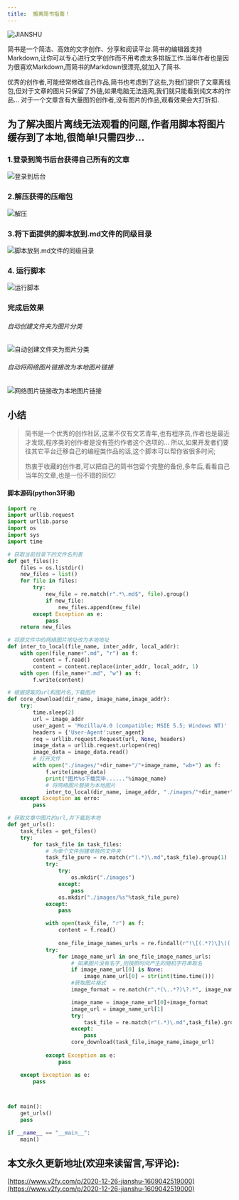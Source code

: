 ```yaml
---
title:  搬离简书指南！
---
```




![JIANSHU](https://www.v2fy.com/asset/0i/jikemiji/jikemiji-md/2020-12-26-jianshu-1609042519000.assets/3203841-41406fe45ebe8439.png)



简书是一个简洁、高效的文字创作、分享和阅读平台.简书的编辑器支持Markdown,让你可以专心进行文字创作而不用考虑太多排版工作.当年作者也是因为很喜欢Markdown,而简书的Markdown很漂亮,就加入了简书.

优秀的创作者,可能经常修改自己作品,简书也考虑到了这些,为我们提供了文章离线包,但对于文章的图片只保留了外链,如果电脑无法连网,我们就只能看到纯文本的作品... 对于一个文章含有大量图的创作者,没有图片的作品,观看效果会大打折扣.



## 为了解决图片离线无法观看的问题,作者用脚本将图片缓存到了本地,很简单!只需四步...

### 1.登录到简书后台获得自己所有的文章


![登录到后台](https://www.v2fy.com/asset/0i/jikemiji/jikemiji-md/2020-12-26-jianshu-1609042519000.assets/3203841-0126b4d91c13ba5a.png)



### 2.解压获得的压缩包


![解压](https://www.v2fy.com/asset/0i/jikemiji/jikemiji-md/2020-12-26-jianshu-1609042519000.assets/3203841-9667d233c265fbe2.png)


### 3.将下面提供的脚本放到.md文件的同级目录


![脚本放到.md文件的同级目录](https://www.v2fy.com/asset/0i/jikemiji/jikemiji-md/2020-12-26-jianshu-1609042519000.assets/3203841-70bf879e5bd4833c.png)



### 4. 运行脚本

![运行脚本](https://www.v2fy.com/asset/0i/jikemiji/jikemiji-md/2020-12-26-jianshu-1609042519000.assets/3203841-ceaa9c8ca3da8468.gif)


### 完成后效果

###### 自动创建文件夹为图片分类

![自动创建文件夹为图片分类](https://www.v2fy.com/asset/0i/jikemiji/jikemiji-md/2020-12-26-jianshu-1609042519000.assets/3203841-f5348e4fb3056a8f.png)



###### 自动将网络图片链接改为本地图片链接


![网络图片链接改为本地图片链接](https://www.v2fy.com/asset/0i/jikemiji/jikemiji-md/2020-12-26-jianshu-1609042519000.assets/3203841-8e0575d361ca98b0.png)

## 小结

> 简书是一个优秀的创作社区,这里不仅有文艺青年,也有程序员,作者也是最近才发现,程序类的创作者是没有签约作者这个选项的... 所以,如果开发者们要往其它平台迁移自己的编程类作品的话,这个脚本可以帮你省很多时间;
>
> 热衷于收藏的创作者,可以把自己的简书包留个完整的备份,多年后,看看自己当年的文章,也是一份不错的回忆!

#### 脚本源码(python3环境)

```python
import re
import urllib.request
import urllib.parse
import os
import sys
import time

# 获取当前目录下的文件名列表
def get_files():
    files = os.listdir()
    new_files = list()
    for file in files:
        try:
            new_file = re.match(r".*\.md$", file).group()
            if new_file:
                new_files.append(new_file)
        except Exception as e:
            pass
    return new_files

# 将原文件中的网络图片地址改为本地地址
def inter_to_local(file_name, inter_addr, local_addr):
    with open(file_name+".md", "r") as f:
        content = f.read()
        content = content.replace(inter_addr, local_addr, 1)
    with open (file_name+".md", "w") as f:
        f.write(content)

# 根据提取的url和图片名,下载图片
def core_download(dir_name, image_name,image_addr):
    try:
        time.sleep(2)
        url = image_addr
        user_agent = 'Mozilla/4.0 (compatible; MSIE 5.5; Windows NT)'
        headers = {'User-Agent':user_agent}
        req = urllib.request.Request(url, None, headers)
        image_data = urllib.request.urlopen(req)
        image_data = image_data.read()
        # 打开文件
        with open("./images/"+dir_name+"/"+image_name, "wb+") as f:
            f.write(image_data)
            print("图片%s下载完毕......"%image_name)
            # 将网络图片替换为本地图片
            inter_to_local(dir_name, image_addr, "./images/"+dir_name+"/"+image_name);
    except Exception as erro:
        pass

# 获取文章中图片的url,并下载到本地
def get_urls():
    task_files = get_files()
    try:
        for task_file in task_files:
            # 为单个文件创建单独的文件夹
            task_file_pure = re.match(r"(.*)\.md",task_file).group(1)
            try:
                try:
                    os.mkdir("./images")
                except:
                    pass
                os.mkdir("./images/%s"%task_file_pure)
            except:
                pass

            with open(task_file, "r") as f:
                content = f.read()
            
                one_file_image_names_urls = re.findall(r"!\[(.*?)\]\((.*?)\)", content)
            try:
                for image_name_url in one_file_image_names_urls:
                    # 如果图片没有名字,则按照时间产生的随机字符串取名
                    if image_name_url[0] is None:
                        image_name_url[0] = str(int(time.time()))
                    #获取图片格式
                    image_format = re.match(r".*(\..*?)\?.*", image_name_url[1]).group(1)

                    image_name = image_name_url[0]+image_format
                    image_url = image_name_url[1]
                    try:
                        task_file = re.match(r"(.*)\.md",task_file).group(1)
                    except:
                        pass
                    core_download(task_file,image_name,image_url)
                    
            except Exception as e:
                pass 

    except Exception as e:
        pass



def main():
    get_urls()
    pass

if __name__ == "__main__":
    main()
```







## 本文永久更新地址(欢迎来读留言,写评论):

[https://www.v2fy.com/p/2020-12-26-jianshu-1609042519000](https://www.v2fy.com/p/2020-12-26-jianshu-1609042519000)
